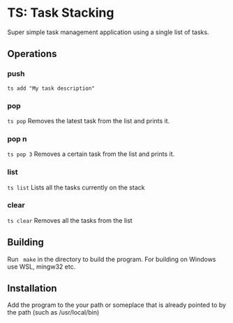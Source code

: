
# TS: Task Stacking

Super simple task management application using a single list of tasks. 

## Operations

### push
``` ts add "My task description" ```

### pop
``` ts pop ```
Removes the latest task from the list and prints it.

### pop n
``` ts pop 3 ```
Removes a certain task from the list and prints it. 

### list
``` ts list ```
Lists all the tasks currently on the stack

### clear
``` ts clear ```
Removes all the tasks from the list

## Building

Run ``` make``` in the directory to build the program. For building on Windows use WSL, mingw32 etc.   

## Installation

Add the program to the your path or someplace that is already pointed to by the path (such as /usr/local/bin)